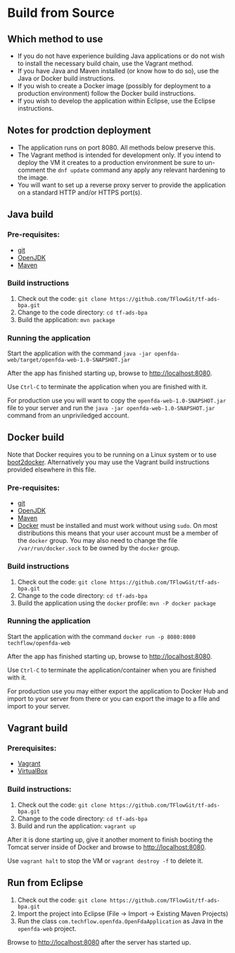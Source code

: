 # Build from Source

## Which method to use

- If you do not have experience building Java applications or do not
  wish to install the necessary build chain, use the Vagrant method.
- If you have Java and Maven installed (or know how to do so), use the
  Java or Docker build instructions.
- If you wish to create a Docker image (possibly for deployment to a
  production environment) follow the Docker build instructions.
- If you wish to develop the application within Eclipse, use the
  Eclipse instructions.

## Notes for prodction deployment

- The application runs on port 8080. All methods below preserve this.
- The Vagrant method is intended for development only. If you intend
  to deploy the VM it creates to a production environment be sure to
  un-comment the `dnf update` command any apply any relevant hardening
  to the image.
- You will want to set up a reverse proxy server to provide the
  application on a standard HTTP and/or HTTPS port(s).

## Java build

### Pre-requisites:
- [git](https://git-scm.com/book/en/v2/Getting-Started-Installing-Git)
- [OpenJDK](http://openjdk.java.net/install/)
- [Maven](https://maven.apache.org/download.cgi#Installation)

### Build instructions
1. Check out the code: `git clone
   https://github.com/TFlowGit/tf-ads-bpa.git`
2. Change to the code directory: `cd tf-ads-bpa`
3. Build the application: `mvn package`

### Running the application

Start the application with the command
`java -jar openfda-web/target/openfda-web-1.0-SNAPSHOT.jar`

After the app has finished starting up, browse to
[http://localhost:8080](http://localhost:8080).

Use `Ctrl-C` to terminate the application when you are finished with
it.

For production use you will want to copy the
`openfda-web-1.0-SNAPSHOT.jar` file to your server and run the
`java -jar openfda-web-1.0-SNAPSHOT.jar` command from an unpriviledged
account.


## Docker build

Note that Docker requires you to be running on a Linux system or to
use [boot2docker](http://boot2docker.io/). Alternatively you may use
the Vagrant build instructions provided elsewhere in this file.

### Pre-requisites:
- [git](https://git-scm.com/book/en/v2/Getting-Started-Installing-Git)
- [OpenJDK](http://openjdk.java.net/install/)
- [Maven](https://maven.apache.org/download.cgi#Installation)
- [Docker](https://www.docker.com/) must be installed and must work
  without using `sudo`. On most distributions this means that your
  user account must be a member of the `docker` group. You may also
  need to change the file `/var/run/docker.sock` to be owned by the
  `docker` group.

### Build instructions
1. Check out the code: `git clone
   https://github.com/TFlowGit/tf-ads-bpa.git`
2. Change to the code directory: `cd tf-ads-bpa`
3. Build the application using the `docker` profile:
   `mvn -P docker package`

### Running the application

Start the application with the command
`docker run -p 8080:8080 techflow/openfda-web`

After the app has finished starting up, browse to
[http://localhost:8080](http://localhost:8080).

Use `Ctrl-C` to terminate the application/container when you are
finished with it.

For production use you may either export the application to Docker Hub
and import to your server from there or you can export the image to a
file and import to your server.

## Vagrant build

### Prerequisites:
- [Vagrant](https://www.vagrantup.com/)
- [VirtualBox](https://www.virtualbox.org/)

### Build instructions:
1. Check out the code: `git clone
   https://github.com/TFlowGit/tf-ads-bpa.git`
2. Change to the code directory: `cd tf-ads-bpa`
3. Build and run the application: `vagrant up`

After it is done starting up, give it another moment to finish booting
the Tomcat server inside of Docker and browse to
[http://localhost:8080](http://localhost:8080).

Use `vagrant halt` to stop the VM or `vagrant destroy -f` to delete it.

## Run from Eclipse

1. Check out the code: `git clone
   https://github.com/TFlowGit/tf-ads-bpa.git`
2. Import the project into Eclipse (File -> Import -> Existing Maven
   Projects)
3. Run the class `com.techflow.openfda.OpenFdaApplication` as Java in
   the `openfda-web` project.

Browse to [http://localhost:8080](http://localhost:8080) after the
server has started up.
